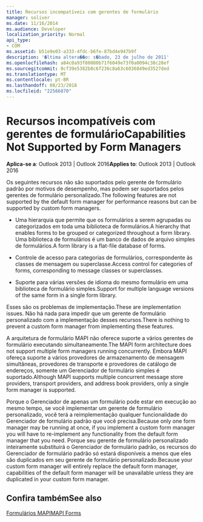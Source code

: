 ```yaml
---
title: Recursos incompatíveis com gerentes de formulário
manager: soliver
ms.date: 11/16/2014
ms.audience: Developer
localization_priority: Normal
api_type:
- COM
ms.assetid: b51e9e03-a333-4fdc-b6fe-87bd4e947b9f
description: '�ltima altera��o: s�bado, 23 de julho de 2011'
ms.openlocfilehash: a84c0a93f80080b71f6049e73f0a0094c38c28ef
ms.sourcegitcommit: 0cf39e5382b8c6f236c8a63c6036849ed3527ded
ms.translationtype: MT
ms.contentlocale: pt-BR
ms.lasthandoff: 08/23/2018
ms.locfileid: "22566870"
---
```

# <a name="capabilities-not-supported-by-form-managers"></a><span data-ttu-id="7af62-103">Recursos incompatíveis com gerentes de formulário</span><span class="sxs-lookup"><span data-stu-id="7af62-103">Capabilities Not Supported by Form Managers</span></span>

  
  
<span data-ttu-id="7af62-104">**Aplica-se a**: Outlook 2013 | Outlook 2016</span><span class="sxs-lookup"><span data-stu-id="7af62-104">**Applies to**: Outlook 2013 | Outlook 2016</span></span> 
  
<span data-ttu-id="7af62-105">Os seguintes recursos não são suportados pelo gerente de formulário padrão por motivos de desempenho, mas podem ser suportados pelos gerentes de formulário personalizado.</span><span class="sxs-lookup"><span data-stu-id="7af62-105">The following features are not supported by the default form manager for performance reasons but can be supported by custom form managers.</span></span>
  
- <span data-ttu-id="7af62-106">Uma hierarquia que permite que os formulários a serem agrupadas ou categorizados em toda uma biblioteca de formulários.</span><span class="sxs-lookup"><span data-stu-id="7af62-106">A hierarchy that enables forms to be grouped or categorized throughout a form library.</span></span> <span data-ttu-id="7af62-107">Uma biblioteca de formulários é um banco de dados de arquivo simples de formulários.</span><span class="sxs-lookup"><span data-stu-id="7af62-107">A form library is a flat-file database of forms.</span></span>
    
- <span data-ttu-id="7af62-108">Controle de acesso para categorias de formulários, correspondente às classes de mensagem ou superclasse.</span><span class="sxs-lookup"><span data-stu-id="7af62-108">Access control for categories of forms, corresponding to message classes or superclasses.</span></span>
    
- <span data-ttu-id="7af62-109">Suporte para várias versões de idioma do mesmo formulário em uma biblioteca de formulário simples.</span><span class="sxs-lookup"><span data-stu-id="7af62-109">Support for multiple language versions of the same form in a single form library.</span></span>
    
<span data-ttu-id="7af62-110">Esses são os problemas de implementação.</span><span class="sxs-lookup"><span data-stu-id="7af62-110">These are implementation issues.</span></span> <span data-ttu-id="7af62-111">Não há nada para impedir que um gerente de formulário personalizado com a implementação desses recursos.</span><span class="sxs-lookup"><span data-stu-id="7af62-111">There is nothing to prevent a custom form manager from implementing these features.</span></span>
  
<span data-ttu-id="7af62-112">A arquitetura de formulário MAPI não oferece suporte a vários gerentes de formulário executando simultaneamente.</span><span class="sxs-lookup"><span data-stu-id="7af62-112">The MAPI form architecture does not support multiple form managers running concurrently.</span></span> <span data-ttu-id="7af62-113">Embora MAPI ofereça suporte a vários provedores de armazenamento de mensagem simultâneas, provedores de transporte e provedores de catálogo de endereços, somente um Gerenciador de formulário simples é suportado.</span><span class="sxs-lookup"><span data-stu-id="7af62-113">Although MAPI supports multiple concurrent message store providers, transport providers, and address book providers, only a single form manager is supported.</span></span>
  
<span data-ttu-id="7af62-114">Porque o Gerenciador de apenas um formulário pode estar em execução ao mesmo tempo, se você implementar um gerente de formulário personalizado, você terá a reimplementação qualquer funcionalidade do Gerenciador de formulário padrão que você precisa.</span><span class="sxs-lookup"><span data-stu-id="7af62-114">Because only one form manager may be running at once, if you implement a custom form manager you will have to re-implement any functionality from the default form manager that you need.</span></span> <span data-ttu-id="7af62-115">Porque seu gerente de formulário personalizado inteiramente substituirá o Gerenciador de formulário padrão, os recursos do Gerenciador de formulário padrão só estará disponíveis a menos que eles são duplicados em seu gerente de formulário personalizado.</span><span class="sxs-lookup"><span data-stu-id="7af62-115">Because your custom form manager will entirely replace the default form manager, capabilities of the default form manager will be unavailable unless they are duplicated in your custom form manager.</span></span>
  
## <a name="see-also"></a><span data-ttu-id="7af62-116">Confira também</span><span class="sxs-lookup"><span data-stu-id="7af62-116">See also</span></span>



[<span data-ttu-id="7af62-117">Formulários MAPI</span><span class="sxs-lookup"><span data-stu-id="7af62-117">MAPI Forms</span></span>](mapi-forms.md)


